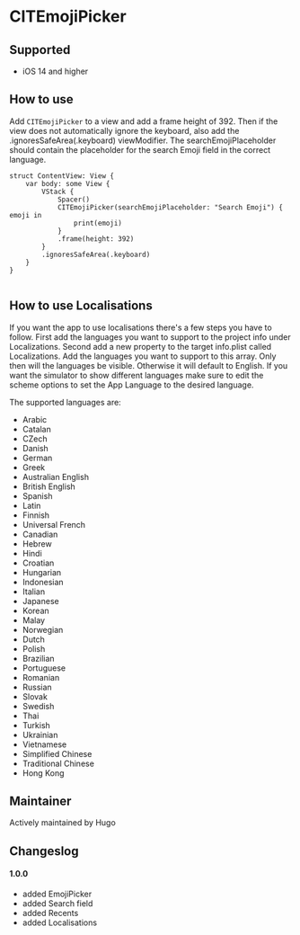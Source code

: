 
# CITEmojiPicker


## Supported

- iOS 14 and higher


## How to use

Add `CITEmojiPicker` to a view and add a frame height of 392. Then if the view does not automatically ignore the keyboard, also add the .ignoresSafeArea(.keyboard) viewModifier. The searchEmojiPlaceholder should contain the placeholder for the search Emoji field in the correct language.

```
struct ContentView: View {
    var body: some View {
        VStack {
            Spacer()
            CITEmojiPicker(searchEmojiPlaceholder: "Search Emoji") { emoji in
                print(emoji)
            }
            .frame(height: 392)
        }
        .ignoresSafeArea(.keyboard)
    }
}
    
```

## How to use Localisations

If you want the app to use localisations there's a few steps you have to follow. First add the languages you want to support to the project info under Localizations. Second add a new property to the target info.plist called Localizations. Add the languages you want to support to this array. Only then will the languages be visible. Otherwise it will default to English. If you want the simulator to show different languages make sure to edit the scheme options to set the App Language to the desired language.

The supported languages are:
 - Arabic
 - Catalan
 - CZech
 - Danish
 - German
 - Greek
 - Australian English
 - British English
 - Spanish
 - Latin
 - Finnish
 - Universal French
 - Canadian
 - Hebrew
 - Hindi
 - Croatian
 - Hungarian
 - Indonesian
 - Italian
 - Japanese
 - Korean
 - Malay
 - Norwegian
 - Dutch
 - Polish
 - Brazilian
 - Portuguese
 - Romanian
 - Russian
 - Slovak
 - Swedish
 - Thai
 - Turkish
 - Ukrainian
 - Vietnamese
 - Simplified Chinese
 - Traditional Chinese
 - Hong Kong

## Maintainer

Actively maintained by Hugo


## Changeslog

#### 1.0.0

- added EmojiPicker
- added Search field
- added Recents
- added Localisations

